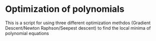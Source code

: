 # Optimization of polynomials 
This is a script for using three different optimization methdos (Gradient Descent/Newton Raphson/Seepest descent) to find the local minima of polynomial equations
